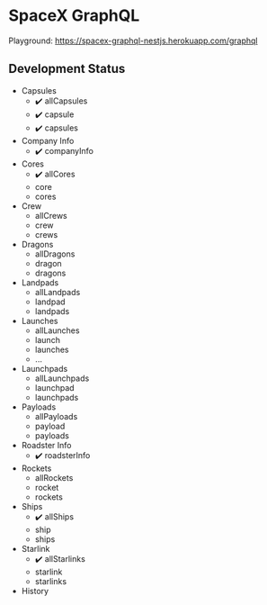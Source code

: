 # SpaceX GraphQL

Playground: https://spacex-graphql-nestjs.herokuapp.com/graphql

## Development Status

* Capsules
  * ✔️ allCapsules
  * ✔️ capsule
  * ✔️ capsules
* Company Info
  * ✔️ companyInfo
* Cores
  * ✔️ allCores
  * core
  * cores
* Crew
  * allCrews
  * crew
  * crews
* Dragons
  * allDragons
  * dragon
  * dragons
* Landpads
  * allLandpads
  * landpad
  * landpads
* Launches
  * allLaunches
  * launch
  * launches
  * ...
* Launchpads
  * allLaunchpads
  * launchpad
  * launchpads
* Payloads
  * allPayloads
  * payload
  * payloads
* Roadster Info
  * ✔️ roadsterInfo
* Rockets
  * allRockets
  * rocket
  * rockets
* Ships
  * ✔️ allShips
  * ship
  * ships
* Starlink
  * ✔️ allStarlinks
  * starlink
  * starlinks
* History
